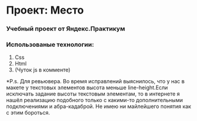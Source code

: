 # Проект: Место

### Учебный проект от Яндекс.Практикум

### Использованые технологии:
1. Css
2. Html
3. (Чуток js в комменте)

*P.s. Для ревьювера. Во время исправлений выяснилось, что у нас в макете у текстовых элементов высота меньше line-height.Если исключать задание высоты текстовым элементам, то в интернете я нашёл реализацию подобного только с какими-то дополнительными подключениями и абра-кадаброй. Не имею ни майлейшего понятия как с этим бороться.
